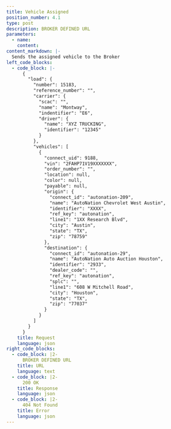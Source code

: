 ```yaml
---
title: Vehicle Assigned
position_number: 4.1
type: post
description: BROKER DEFINED URL
parameters:
  - name: 
    content: 
content_markdown: |-
  Sends the assigned vehicle to the Broker
left_code_blocks:
  - code_block: |-
      {
        "load": {
          "number": 15183,
          "reference_number": "",
          "carrier": {
            "scac": "",
            "name": "Montway",
            "indentifier": "E6",
            "driver": {
              "name": "XYZ TRUCKING",
              "identifier": "12345"
            }
          },
          "vehicles": [
            {
              "connect_uid": 9188,
              "vin": "2FAHP71V19XXXXXXX",
              "order_number": "",
              "location": null,
              "color": null,
              "payable": null,
              "origin": {
                "connect_id": "autonation-209",
                "name": "AutoNation Chevrolet West Austin",
                "identifier": "XXXX",
                "ref_key": "autonation",
                "line1": "1XX Research Blvd",
                "city": "Austin",
                "state": "TX",
                "zip": "78759"
              },
              "destination": {
                "connect_id": "autonation-29",
                "name": "AutoNation Auto Auction Houston",
                "identifier": "2933",
                "dealer_code": "",
                "ref_key": "autonation",
                "splc": "",
                "line1": "608 W Mitchell Road",
                "city": "Houston",
                "state": "TX",
                "zip": "77037"
              }
            }
          ]
        }
      }
    title: Request
    language: json
right_code_blocks:
  - code_block: |2-
      BROKER DEFINED URL
    title: URL
    language: text
  - code_block: |2-
      200 OK
    title: Response
    language: json
  - code_block: |2-
      404 Not Found
    title: Error
    language: json
---
```

